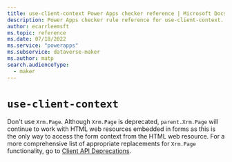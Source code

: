```yaml
---
title: use-client-context Power Apps checker reference | Microsoft Docs
description: Power Apps checker rule reference for use-client-context.
author: ecarrleemsft
ms.topic: reference
ms.date: 07/18/2022
ms.service: "powerapps"
ms.subservice: dataverse-maker
ms.author: matp
search.audienceType: 
  - maker
---
```

# `use-client-context`

Don't use `Xrm.Page`. Although `Xrm.Page` is deprecated, `parent.Xrm.Page` will continue to work with HTML web resources embedded in forms as this is the only way to access the form context from the HTML web resource. For a more comprehensive list of appropriate replacements for `Xrm.Page` functionality, go to [Client API Deprecations](/power-platform/important-changes-coming#some-client-apis-are-deprecated).
